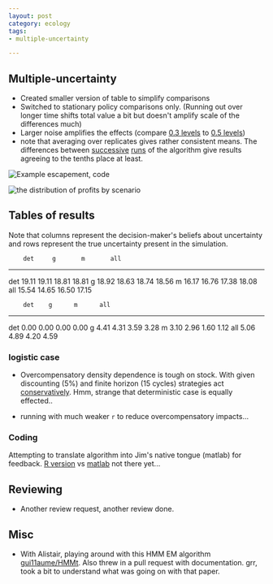 ```yaml
---
layout: post
category: ecology
tags:
- multiple-uncertainty

---
```



## Multiple-uncertainty

* Created smaller version of table to simplify comparisons
* Switched to stationary policy comparisons only.  (Running out over longer time shifts total value a bit but doesn't amplify scale of the differences much)
* Larger noise amplifies the effects (compare [0.3 levels](https://github.com/cboettig/multiple_uncertainty/commits/05637ec8845097c5059902a0f4f841343a44d9bc/inst/examples/smalltable.md) to [0.5 levels](https://github.com/cboettig/multiple_uncertainty/blob/05637ec8845097c5059902a0f4f841343a44d9bc/inst/examples/smalltable.mhttps://github.com/cboettig/multiple_uncertainty/blob/05637ec8845097c5059902a0f4f841343a44d9bc/inst/examples/smalltable.mdd))
* note that averaging over replicates gives rather consistent means.  The differences between [successive](https://github.com/cboettig/multiple_uncertainty/blob/05637ec8845097c5059902a0f4f841343a44d9bc/inst/examples/smalltable.md) [runs](https://github.com/cboettig/multiple_uncertainty/blob/bea28d918edccd7c7ab8b365cc12632166985e95/inst/examples/smalltable.md) of the algorithm give results agreeing to the tenths place at least.  



![Example escapement, [code](https://github.com/cboettig/multiple_uncertainty/blob/05637ec8845097c5059902a0f4f841343a44d9bc/inst/examples/smalltable.md)](http://farm9.staticflickr.com/8381/8555792236_227bdbb05b_o.png) 

![the distribution of profits by scenario](http://farm9.staticflickr.com/8526/8554683747_02d0cecfa6_o.png) 

## Tables of results

Note that columns represent the decision-maker's beliefs about uncertainty and rows represent the true uncertainty present in the simulation.  

        det     g       m       all
  ----- ------- ------- ------- -------
  det   19.11   19.11   18.81   18.81
  g     18.92   18.63   18.74   18.56
  m     16.17   16.76   17.38   18.08
  all   15.54   14.65   16.50   17.15

        det    g      m      all
  ----- ------ ------ ------ ------
  det   0.00   0.00   0.00   0.00
  g     4.41   4.31   3.59   3.28
  m     3.10   2.96   1.60   1.12
  all   5.06   4.89   4.20   4.59



### logistic case

* Overcompensatory density dependence is tough on stock.  With given discounting (5%) and finite horizon (15 cycles) strategies act [conservatively](https://github.com/cboettig/multiple_uncertainty/blob/dc6fa3b8c1913cd771e72673083aa80ee733dc62/inst/examples/logistic_uniform.md).  Hmm, strange that deterministic case is equally effected..

* running with much weaker `r` to reduce overcompensatory impacts...

### Coding

Attempting to translate algorithm into Jim's native tongue (matlab) for feedback. [R version](https://github.com/cboettig/multiple_uncertainty/blob/fa4404e1719111b28aa23e388519db94c6f990db/R/multiple_uncertainty.R) vs [matlab](https://github.com/cboettig/multiple_uncertainty/blob/fa4404e1719111b28aa23e388519db94c6f990db/inst/matlab/multiple_uncertainty.m) not there yet...

## Reviewing

* Another review request, another review done.  


## Misc

* With Alistair, playing around with this HMM EM algorithm [gui11aume/HMMt](https://github.com/gui11aume/HMMt/). Also threw in a pull request with documentation.   grr, took a bit to understand what was going on with that paper.
